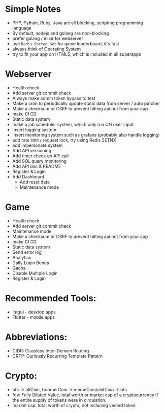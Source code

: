 # Simple Notes

- PHP, Python, Ruby, Java are all blocking, scripting programming language
- By default, nodejs and golang are non-blocking
- prefer golang / elixir for webserver
- use `Redis Sorted Set` for game leaderboard, it's fast
- always think of Operating System
- try to fit your app on HTML5, which is included in all superapps

# Webserver
- Health check
- Add server git commit check
- Always make admin token bypass to test
- Make a cron to periodically update static data from server / auto patcher
- Make a checksum or CSRF to prevent hitting api not from your app
- make CI CD
- Static data system
- make a job scheduler system, which only run ON user input
- insert logging system
- insert monitoring system such as grafana (probably also handle logging)
- add rate limit / request lock, try using Redis SETNX
- add impersonate system
- Add API versioning
- Add timer check on API call
- Add SQL query monitoring
- Add API doc & README
- Register & Login
- Add Dashboard
  - Add reset data
  - Maintenance mode

# Game
- Health check
- Add server git commit check
- Maintenance mode
- Make a checksum or CSRF to prevent hitting api not from your app
- make CI CD
- Static data system
- Send error log
- Analytics
- Daily Login Bonus
- Gacha
- Disable Multiple Login
- Register & Login

# Recommended Tools:
- Imgui - desktop apps
- Flutter - mobile apps

# Abbreviations:
- CIDR: Classless Inter-Domain Routing
- CRTP: Curiously Recurring Template Pattern

# Crypto:
- btc -> altCoin, boomerCoin -> memeCoin/shitCoin -> btc
- fdv: Fully Diluted Value, total worth or market cap of a cryptocurrency if the entire supply of tokens were in circulation.
- market cap: total worth of crypto, not including vested token
